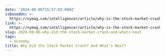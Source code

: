 ```yaml
---
date: '2024-08-06T15:57:02.000Z'
isBasedOn: >-
  https://nymag.com/intelligencer/article/why-is-the-stock-market-crashing-today.html?utm_source=pocket-newtab-en-us
link: >-
  https://nymag.com/intelligencer/article/why-is-the-stock-market-crashing-today.html?utm_source=pocket-newtab-en-us
slug: 2024-08-06-why-did-the-stock-market-crash-and-whats-next
tags:
  - economy
title: Why Did the Stock Market Crash? And What’s Next?
---
```

 
